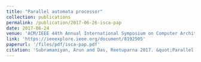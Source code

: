 ```yaml
---
title: "Parallel automata processor"
collection: publications
permalink: /publication/2017-06-26-isca-pap
date: 2017-06-24
venue: 'ACM/IEEE 44th Annual International Symposium on Computer Architecture (ISCA)'
link: 'https://ieeexplore.ieee.org/document/8192505'
paperurl: '/files/pdf/isca-pap.pdf'
citation: 'Subramaniyan, Arun and Das, Reetuparna 2017. &quot;Parallel automata processor&quot; <i>ACM/IEEE 44th Annual International Symposium on Computer Architecture (ISCA)</i> doi: 10.1145/3079856.3080207'
---
```

